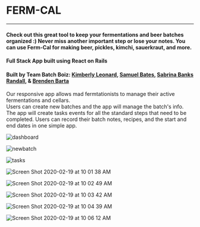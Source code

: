 # FERM-CAL
___
#### Check out this great tool to keep your fermentations and beer batches organized :) Never miss another important step or lose your notes. You can use Ferm-Cal for making beer, pickles, kimchi, sauerkraut, and more.
  
#### Full Stack App built using React on Rails
#### Built by Team Batch Boiz: [Kimberly Leonard](https://www.github.com/kimberlyleo), [Samuel Bates](https://www.github.com/samboozle), [Sabrina Banks Randall](https://www.github.com/sabrinabanks), & [Brenden Barta](https://www.github.com/brendenbarta)  
  
Our responsive app allows mad fermtationists to manage their active fermentations and cellars.  
Users can create new batches and the app will manage the batch's info. The app will create tasks events for all the standard steps that need to be completed. Users can record their batch notes, recipes, and the start and end dates in one simple app.  


![dashboard](https://user-images.githubusercontent.com/57583457/74859589-25f0dd80-52fc-11ea-896d-16151313abfc.png "User Dashboard")
  
![newbatch](https://user-images.githubusercontent.com/57583457/74859657-3dc86180-52fc-11ea-8214-7a5713c50d3e.png "Creating a new batch")
  
![tasks](https://user-images.githubusercontent.com/57583457/74862019-36a35280-5300-11ea-8c80-6ae407b0529c.png "User Upcoming Tasks")
  
![Screen Shot 2020-02-19 at 10 01 38 AM](https://user-images.githubusercontent.com/57583457/74861636-8e8d8980-52ff-11ea-8234-272207b6e40e.png)
  
![Screen Shot 2020-02-19 at 10 02 49 AM](https://user-images.githubusercontent.com/57583457/74861641-90574d00-52ff-11ea-83da-380519c6549a.png)
  
![Screen Shot 2020-02-19 at 10 03 42 AM](https://user-images.githubusercontent.com/57583457/74861673-9a794b80-52ff-11ea-831f-6c405f75f3af.png)
  
![Screen Shot 2020-02-19 at 10 04 39 AM](https://user-images.githubusercontent.com/57583457/74861685-9e0cd280-52ff-11ea-8b0b-eceef95808c2.png)
  
![Screen Shot 2020-02-19 at 10 06 12 AM](https://user-images.githubusercontent.com/57583457/74861689-9fd69600-52ff-11ea-9291-0c1020f3564e.png)


